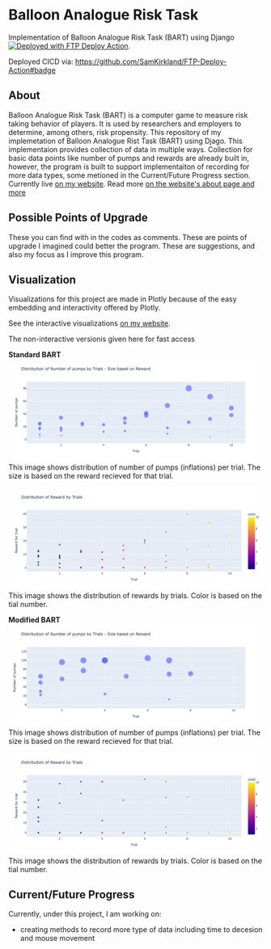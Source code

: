 # Balloon Analogue Risk Task

Implementation of Balloon Analogue Risk Task (BART) using Django
[<img alt="Deployed with FTP Deploy Action" src="https://img.shields.io/badge/Deployed With-FTP DEPLOY ACTION-%3CCOLOR%3E?style=for-the-badge&color=0077b6">](https://github.com/SamKirkland/FTP-Deploy-Action). 

Deployed CICD via: https://github.com/SamKirkland/FTP-Deploy-Action#badge

## About
Balloon Analogue Risk Task (BART) is a computer game to measure risk taking behavior of players. It is used by researchers and employers to determine, among others, risk propensity. This repository of my implemetation of Balloon Analogue Rist Task (BART) using Djago. This implementaion provides collection of data in multiple ways. Collection for basic data points like number of pumps and rewards are already built in, however, the program is built to support implementaiton of recording for more data types, some metioned in the Current/Future Progress section. Currently live <a href="https://www.bart.bynaol.com/">on my website</a>. Read more <a href="https://www.bart.bynaol.com/about-bart">on the website's about page and more</a>


## Possible Points of Upgrade
These you can find with in the codes as comments. These are points of upgrade I imagined could better the program. These are suggestions, and also my focus as I improve this program.

## Visualization
Visualizations for this project are made in Plotly because of the easy embedding and interactivity offered by Plotly.

See the interactive visualizations <a href="https://www.bart.bynaol.com/">on my website</a>.

The non-interactive versionis given here for fast access

<strong>Standard BART</strong>
![BART Distribution of Number of pumps by Trials - Size based on Reward](images/BART-Distribution-of-Number-of-pumps-by-Trials.png)
This image shows distribution of number of pumps (inflations) per trial. The size is based on the reward recieved for that trial.


![BART distribution of rewards by trial](images/BART-Distribution-of-Rewards-by-Trial.png)
This image shows the distribution of rewards by trials. Color is based on the tial number.


<strong>Modified BART</strong>
![MBART Distribution of Number of pumps by Trials - Size based on Reward](images/MBART-Distribution-of-Number-of-pumps-by-Trials.png)
This image shows distribution of number of pumps (inflations) per trial. The size is based on the reward recieved for that trial.


![MBART - Distribution of Reward by Trials](images/MBART-Distribution-of-Reward-by-Trials.png)
This image shows the distribution of rewards by trials. Color is based on the tial number.


## Current/Future Progress
Currently, under this project, I am working on:
- creating methods to record more type of data including time to decesion and mouse movement
